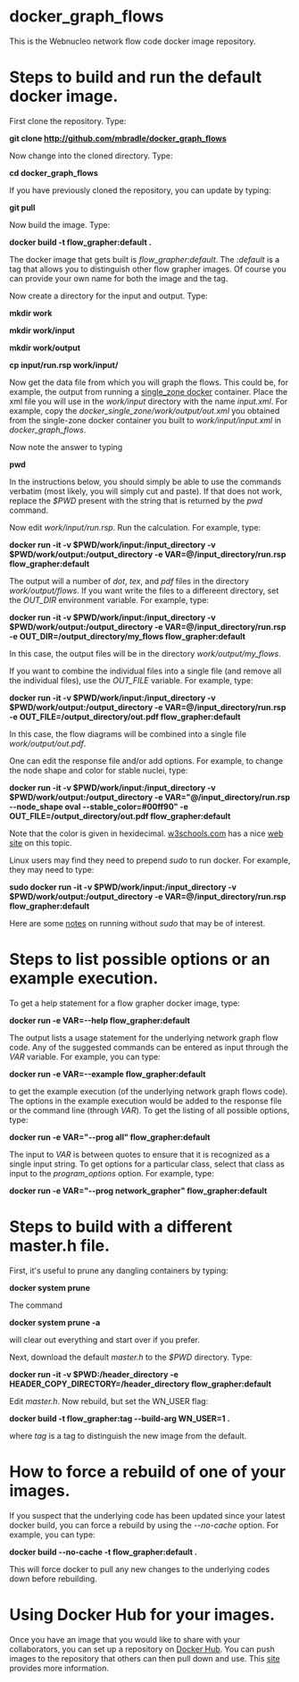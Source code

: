 # docker_graph_flows
This is the Webnucleo network flow code docker image repository.

# Steps to build and run the default docker image.

First clone the repository.  Type:

**git clone http://github.com/mbradle/docker_graph_flows**

Now change into the cloned directory.  Type:

**cd docker_graph_flows**

If you have previously cloned the repository, you can update by typing:

**git pull**

Now build the image.  Type:

**docker build -t flow_grapher:default .**

The docker image that gets built is *flow_grapher:default*.  The *:default* is a tag that allows you to distinguish other flow grapher images.  Of course you can provide your own name for both the image and the tag.

Now create a directory for the input and output.  Type:

**mkdir work**

**mkdir work/input**

**mkdir work/output**

**cp input/run.rsp work/input/**

Now get the data file from which you will graph the flows.  This could be, for example, the output from running a [single_zone docker](https://github.com/mbradle/docker_single_zone/blob/master/README.md) container. Place the xml file you will use in the *work/input* directory with the name *input.xml*.  For example, copy the *docker_single_zone/work/output/out.xml* you obtained from the single-zone docker container you built to *work/input/input.xml* in *docker_graph_flows*.

Now note the answer to typing

**pwd**

In the instructions below, you should simply be able to use the commands verbatim (most likely, you will simply cut and paste).  If that does not work, replace the *$PWD* present with the string that is returned by the *pwd* command.

Now edit *work/input/run.rsp*.  Run the calculation.  For example, type:

**docker run -it -v $PWD/work/input:/input_directory -v $PWD/work/output:/output_directory -e VAR=@/input_directory/run.rsp flow_grapher:default**

The output will a number of *dot*, *tex*, and *pdf* files in the directory *work/output/flows*.  If you want write the files to a differeent directory, set the *OUT_DIR* environment variable.  For example, type:

**docker run -it -v $PWD/work/input:/input_directory -v $PWD/work/output:/output_directory -e VAR=@/input_directory/run.rsp -e OUT_DIR=/output_directory/my_flows flow_grapher:default**

In this case, the output files will be in the directory *work/output/my_flows*.

If you want to combine the individual files into a single file (and remove all the individual files), use the *OUT_FILE* variable.  For example, type:

**docker run -it -v $PWD/work/input:/input_directory -v $PWD/work/output:/output_directory -e VAR=@/input_directory/run.rsp -e  OUT_FILE=/output_directory/out.pdf flow_grapher:default**

In this case, the flow diagrams will be combined into a single file *work/output/out.pdf*.

One can edit the response file and/or add options.  For example, to change the node shape and color for stable nuclei, type:

**docker run -it -v $PWD/work/input:/input_directory -v $PWD/work/output:/output_directory -e VAR="@/input_directory/run.rsp --node_shape oval --stable_color=#00ff90" -e OUT_FILE=/output_directory/out.pdf flow_grapher:default**

Note that the color is given in hexidecimal.  [w3schools.com](https://w3schools.com) has a nice [web site](https://www.w3schools.com/html/html_colors_hex.asp) on this topic.

Linux users may find they need to prepend *sudo* to run docker.  For example, they may need to type:

**sudo docker run -it -v $PWD/work/input:/input_directory -v $PWD/work/output:/output_directory -e VAR=@/input_directory/run.rsp flow_grapher:default**

Here are some [notes](https://askubuntu.com/questions/477551/how-can-i-use-docker-without-sudo) on running without *sudo* that may be of interest.

# Steps to list possible options or an example execution.

To get a help statement for a flow grapher docker image, type:

**docker run -e VAR=--help flow_grapher:default**

The output lists a usage statement for the underlying network graph flow code.  Any of the suggested commands can be entered as input through the *VAR* variable.  For example, you can type:

**docker run -e VAR=--example flow_grapher:default**

to get the example execution (of the underlying network graph flows code).  The options in the example execution would be added to the response file or the command line (through *VAR*).  To get the listing of all possible options, type:

**docker run -e VAR="--prog all" flow_grapher:default**

The input to *VAR* is between quotes to ensure that it is recognized as a single input string.  To get options for a particular class, select that class as input to the *program_options* option.  For example, type:

**docker run -e VAR="--prog network_grapher" flow_grapher:default**

# Steps to build with a different master.h file.

First, it's useful to prune any dangling containers by typing:

**docker system prune**

The command

**docker system prune -a**

will clear out everything and start over if you prefer.

Next, download the default *master.h* to the *$PWD* directory.  Type:

**docker run -it -v $PWD:/header_directory -e HEADER_COPY_DIRECTORY=/header_directory flow_grapher:default**

Edit *master.h*.  Now rebuild, but set the WN_USER flag:

**docker build -t flow_grapher:tag --build-arg WN_USER=1 .**

where *tag* is a tag to distinguish the new image from the default.  

# How to force a rebuild of one of your images.

If you suspect that the underlying code has been updated since your latest docker build, you can force a rebuild by using the *--no-cache* option.  For example, you can type:

**docker build --no-cache -t flow_grapher:default .**

This will force docker to pull any new changes to the underlying codes down before rebuilding.

# Using Docker Hub for your images.

Once you have an image that you would like to share with your collaborators, you can set up a repository on [Docker Hub](https://hub.docker.com).  You can push images to the repository that others can then pull down and use.  This [site](https://runnable.com/docker/using-docker-hub) provides more information.
